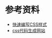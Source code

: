 
# 参考资料

- [快速编写CSS样式](https://tailwindcss.com/)
- [css代码生成网站](https://www.51cto.com/article/709429.html)
